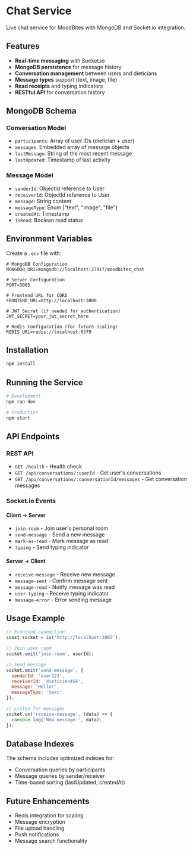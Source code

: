 # Chat Service

Live chat service for MoodBites with MongoDB and Socket.io integration.

## Features

- **Real-time messaging** with Socket.io
- **MongoDB persistence** for message history
- **Conversation management** between users and dieticians
- **Message types** support (text, image, file)
- **Read receipts** and typing indicators
- **RESTful API** for conversation history

## MongoDB Schema

### Conversation Model
- `participants`: Array of user IDs (dietician + user)
- `messages`: Embedded array of message objects
- `lastMessage`: String of the most recent message
- `lastUpdated`: Timestamp of last activity

### Message Model
- `senderId`: ObjectId reference to User
- `receiverId`: ObjectId reference to User
- `message`: String content
- `messageType`: Enum ["text", "image", "file"]
- `createdAt`: Timestamp
- `isRead`: Boolean read status

## Environment Variables

Create a `.env` file with:

```env
# MongoDB Configuration
MONGODB_URI=mongodb://localhost:27017/moodbites_chat

# Server Configuration
PORT=3005

# Frontend URL for CORS
FRONTEND_URL=http://localhost:3000

# JWT Secret (if needed for authentication)
JWT_SECRET=your_jwt_secret_here

# Redis Configuration (for future scaling)
REDIS_URL=redis://localhost:6379
```

## Installation

```bash
npm install
```

## Running the Service

```bash
# Development
npm run dev

# Production
npm start
```

## API Endpoints

### REST API

- `GET /health` - Health check
- `GET /api/conversations/:userId` - Get user's conversations
- `GET /api/conversations/:conversationId/messages` - Get conversation messages

### Socket.io Events

#### Client → Server
- `join-room` - Join user's personal room
- `send-message` - Send a new message
- `mark-as-read` - Mark message as read
- `typing` - Send typing indicator

#### Server → Client
- `receive-message` - Receive new message
- `message-sent` - Confirm message sent
- `message-read` - Notify message was read
- `user-typing` - Receive typing indicator
- `message-error` - Error sending message

## Usage Example

```javascript
// Frontend connection
const socket = io('http://localhost:3005');

// Join user room
socket.emit('join-room', userId);

// Send message
socket.emit('send-message', {
  senderId: 'user123',
  receiverId: 'dietician456',
  message: 'Hello!',
  messageType: 'text'
});

// Listen for messages
socket.on('receive-message', (data) => {
  console.log('New message:', data);
});
```

## Database Indexes

The schema includes optimized indexes for:
- Conversation queries by participants
- Message queries by sender/receiver
- Time-based sorting (lastUpdated, createdAt)

## Future Enhancements

- Redis integration for scaling
- Message encryption
- File upload handling
- Push notifications
- Message search functionality
